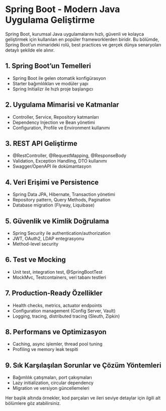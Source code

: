 # Spring Boot - Modern Java Uygulama Geliştirme

Spring Boot, kurumsal Java uygulamalarını hızlı, güvenli ve kolayca geliştirmek için kullanılan en popüler frameworklerden biridir. Bu bölümde, Spring Boot’un mimarideki rolü, best practices ve gerçek dünya senaryoları detaylı şekilde ele alınır.

## 1. Spring Boot’un Temelleri
- Spring Boot ile gelen otomatik konfigürasyon
- Starter bağımlılıkları ve modüler yapı
- Spring Initializr ile hızlı proje başlangıcı

## 2. Uygulama Mimarisi ve Katmanlar
- Controller, Service, Repository katmanları
- Dependency Injection ve Bean yönetimi
- Configuration, Profile ve Environment kullanımı

## 3. REST API Geliştirme
- @RestController, @RequestMapping, @ResponseBody
- Validation, Exception Handling, DTO kullanımı
- Swagger/OpenAPI ile dokümantasyon

## 4. Veri Erişimi ve Persistence
- Spring Data JPA, Hibernate, Transaction yönetimi
- Repository pattern, Query Methods, Pagination
- Database migration (Flyway, Liquibase)

## 5. Güvenlik ve Kimlik Doğrulama
- Spring Security ile authentication/authorization
- JWT, OAuth2, LDAP entegrasyonu
- Method-level security

## 6. Test ve Mocking
- Unit test, integration test, @SpringBootTest
- MockMvc, Testcontainers, veri tabanı testleri

## 7. Production-Ready Özellikler
- Health checks, metrics, actuator endpoints
- Configuration management (Config Server, Vault)
- Logging, tracing, distributed tracing (Sleuth, Zipkin)

## 8. Performans ve Optimizasyon
- Caching, async işlemler, thread pool tuning
- Profiling ve memory leak tespiti

## 9. Sık Karşılaşılan Sorunlar ve Çözüm Yöntemleri
- Bağımlılık çatışmaları, port çakışmaları
- Lazy initialization, circular dependency
- Migration ve versiyon güncellemeleri

Her başlık altında örnekler, kod parçaları ve ileri seviye detaylar için ilgili alt bölümlere göz atabilirsiniz.
